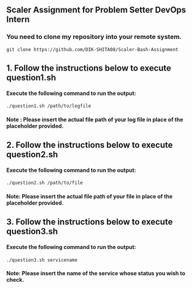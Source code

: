 ## Scaler Assignment for Problem Setter DevOps Intern
 ### You need to clone my repository into your remote system.
```
git clone https://github.com/DIK-SHITA08/Scaler-Bash-Assignment

```
## 1. Follow the instructions below to execute question1.sh
  #### Execute the following command to run the output:
```
./question1.sh /path/to/logfile

```
#### Note : Please insert the actual file path of your log file in place of the placeholder provided.
         
## 2. Follow the instructions below to execute question2.sh
#### Execute the following command to run the output:
```
./question2.sh /path/to/file

```
#### Note: Please insert the actual file path of your file in place of the placeholder provided.
      
## 3. Follow the instructions below to execute question3.sh
#### Execute the following command to run the output:
```
./question3.sh servicename

```
#### Note: Please insert the name of the service whose status you wish to check.


